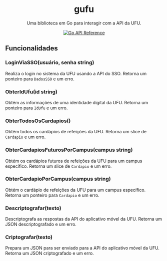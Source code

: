<div align="center">

# gufu
Uma biblioteca em Go para interagir com a API da UFU.

<!-- badges -->
<a href="https://pkg.go.dev/github.com/data-ru/gufu" title="Go API Reference" rel="nofollow"><img src="https://img.shields.io/badge/go-documentação-blue.svg?style=for-the-badge" alt="Go API Reference"></a>

</div>

## Funcionalidades

### LoginViaSSO(usuário, senha string)
Realiza o login no sistema da UFU usando a API do SSO. Retorna um ponteiro para `DadosSSO` e um erro.

### ObterIdUfu(id string)
Obtém as informações de uma identidade digital da UFU. Retorna um ponteiro para `IdUfu` e um erro.

### ObterTodosOsCardapios()
Obtém todos os cardápios de refeições da UFU. Retorna um slice de `Cardapio` e um erro.

### ObterCardapiosFuturosPorCampus(campus string)
Obtém os cardápios futuros de refeições da UFU para um campus específico. Retorna um slice de `Cardapio` e um erro.

### ObterCardapioPorCampus(campus string)
Obtém o cardápio de refeições da UFU para um campus específico. Retorna um ponteiro para `Cardapio` e um erro.

### Descriptografar(texto)
Descriptografa as respostas da API do aplicativo móvel da UFU. Retorna um JSON descriptografado e um erro.

### Criptografar(texto)
Prepara um JSON para ser enviado para a API do aplicativo móvel da UFU. Retorna um JSON criptografado e um erro.
